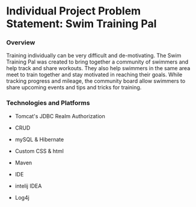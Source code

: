 # Individual Project Problem Statement: Swim Training Pal

### Overview

Training individually can be very difficult and de-motivating. The Swim Training Pal was created to bring together a community of swimmers and help track and share workouts. They also help swimmers in the same area meet to train together and stay motivated in reaching their goals. While tracking progress and mileage, the community board allow swimmers to share upcoming events and tips and tricks for training.

### Technologies and Platforms

* Tomcat's JDBC Realm Authorization

* CRUD

* mySQL & Hibernate

* Custom CSS & html

* Maven

* IDE

* intelij IDEA

* Log4j

